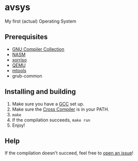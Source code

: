 # avsys
My first (actual) Operating System

## Prerequisites
- [GNU Compiler Collection](https://gcc.gnu.org/)
- [NASM](https://www.nasm.us/)
- [xorriso](https://www.gnu.org/software/xorriso/)
- [QEMU](https://www.qemu.org/)
- [mtools](https://www.gnu.org/software/mtools/)
- grub-common

## Installing and building
1. Make sure you have a [GCC](https://gcc.gnu.org/) set up.
2. Make sure the [Cross Compiler](https://wiki.osdev.org/GCC_Cross-Compiler) is in your PATH.
3. ``make``
4. If the compilation succeeds, ``make run``
5. Enjoy!

## Help
If the compilation doesn't succeed, feel free to [open an issue](https://github.com/averyocean65/avsys/issues/new)!
